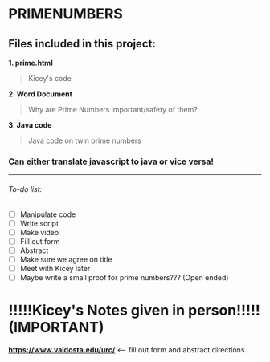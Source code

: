 # PRIMENUMBERS

## Files included in this project:

**1. prime.html** 
>Kicey's code 

**2. Word Document**
> Why are Prime Numbers important/safety of them? 

**3. Java code**
> Java code on twin prime numbers 

### Can either translate javascript to java or vice versa!

-------------------------------------------------------------------------------

###### To-do list:
- [ ] Manipulate code
- [ ] Write script
- [ ] Make video
- [ ] Fill out form
- [ ] Abstract
- [ ] Make sure we agree on title
- [ ] Meet with Kicey later
- [ ] Maybe write a small proof for prime numbers??? (Open ended)

# !!!!!Kicey's Notes given in person!!!!! (IMPORTANT)

**https://www.valdosta.edu/urc/** <-- fill out form and abstract directions
